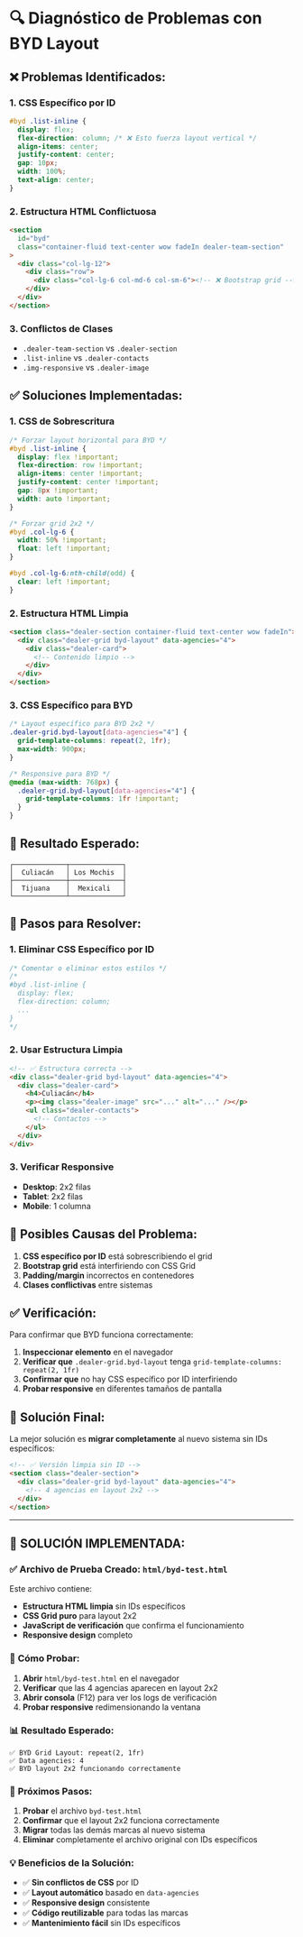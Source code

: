 # 🔍 Diagnóstico de Problemas con BYD Layout

## ❌ **Problemas Identificados:**

### 1. **CSS Específico por ID**

```css
#byd .list-inline {
  display: flex;
  flex-direction: column; /* ❌ Esto fuerza layout vertical */
  align-items: center;
  justify-content: center;
  gap: 10px;
  width: 100%;
  text-align: center;
}
```

### 2. **Estructura HTML Conflictuosa**

```html
<section
  id="byd"
  class="container-fluid text-center wow fadeIn dealer-team-section"
>
  <div class="col-lg-12">
    <div class="row">
      <div class="col-lg-6 col-md-6 col-sm-6"><!-- ❌ Bootstrap grid --></div>
    </div>
  </div>
</section>
```

### 3. **Conflictos de Clases**

- `.dealer-team-section` vs `.dealer-section`
- `.list-inline` vs `.dealer-contacts`
- `.img-responsive` vs `.dealer-image`

## ✅ **Soluciones Implementadas:**

### 1. **CSS de Sobrescritura**

```css
/* Forzar layout horizontal para BYD */
#byd .list-inline {
  display: flex !important;
  flex-direction: row !important;
  align-items: center !important;
  justify-content: center !important;
  gap: 8px !important;
  width: auto !important;
}

/* Forzar grid 2x2 */
#byd .col-lg-6 {
  width: 50% !important;
  float: left !important;
}

#byd .col-lg-6:nth-child(odd) {
  clear: left !important;
}
```

### 2. **Estructura HTML Limpia**

```html
<section class="dealer-section container-fluid text-center wow fadeIn">
  <div class="dealer-grid byd-layout" data-agencies="4">
    <div class="dealer-card">
      <!-- Contenido limpio -->
    </div>
  </div>
</section>
```

### 3. **CSS Específico para BYD**

```css
/* Layout específico para BYD 2x2 */
.dealer-grid.byd-layout[data-agencies="4"] {
  grid-template-columns: repeat(2, 1fr);
  max-width: 900px;
}

/* Responsive para BYD */
@media (max-width: 768px) {
  .dealer-grid.byd-layout[data-agencies="4"] {
    grid-template-columns: 1fr !important;
  }
}
```

## 🎯 **Resultado Esperado:**

```
┌─────────────┬─────────────┐
│  Culiacán   │ Los Mochis  │
├─────────────┼─────────────┤
│  Tijuana    │  Mexicali   │
└─────────────┴─────────────┘
```

## 🔧 **Pasos para Resolver:**

### 1. **Eliminar CSS Específico por ID**

```css
/* Comentar o eliminar estos estilos */
/*
#byd .list-inline {
  display: flex;
  flex-direction: column;
  ...
}
*/
```

### 2. **Usar Estructura Limpia**

```html
<!-- ✅ Estructura correcta -->
<div class="dealer-grid byd-layout" data-agencies="4">
  <div class="dealer-card">
    <h4>Culiacán</h4>
    <p><img class="dealer-image" src="..." alt="..." /></p>
    <ul class="dealer-contacts">
      <!-- Contactos -->
    </ul>
  </div>
</div>
```

### 3. **Verificar Responsive**

- **Desktop**: 2x2 filas
- **Tablet**: 2x2 filas
- **Mobile**: 1 columna

## 🚨 **Posibles Causas del Problema:**

1. **CSS específico por ID** está sobrescribiendo el grid
2. **Bootstrap grid** está interfiriendo con CSS Grid
3. **Padding/margin** incorrectos en contenedores
4. **Clases conflictivas** entre sistemas

## ✅ **Verificación:**

Para confirmar que BYD funciona correctamente:

1. **Inspeccionar elemento** en el navegador
2. **Verificar que** `.dealer-grid.byd-layout` tenga `grid-template-columns: repeat(2, 1fr)`
3. **Confirmar que** no hay CSS específico por ID interfiriendo
4. **Probar responsive** en diferentes tamaños de pantalla

## 🎯 **Solución Final:**

La mejor solución es **migrar completamente** al nuevo sistema sin IDs específicos:

```html
<!-- ✅ Versión limpia sin ID -->
<section class="dealer-section">
  <div class="dealer-grid byd-layout" data-agencies="4">
    <!-- 4 agencias en layout 2x2 -->
  </div>
</section>
```

---

## 🚀 **SOLUCIÓN IMPLEMENTADA:**

### ✅ **Archivo de Prueba Creado: `html/byd-test.html`**

Este archivo contiene:

- **Estructura HTML limpia** sin IDs específicos
- **CSS Grid puro** para layout 2x2
- **JavaScript de verificación** que confirma el funcionamiento
- **Responsive design** completo

### 🔧 **Cómo Probar:**

1. **Abrir** `html/byd-test.html` en el navegador
2. **Verificar** que las 4 agencias aparecen en layout 2x2
3. **Abrir consola** (F12) para ver los logs de verificación
4. **Probar responsive** redimensionando la ventana

### 📊 **Resultado Esperado:**

```
✅ BYD Grid Layout: repeat(2, 1fr)
✅ Data agencies: 4
✅ BYD layout 2x2 funcionando correctamente
```

### 🎯 **Próximos Pasos:**

1. **Probar** el archivo `byd-test.html`
2. **Confirmar** que el layout 2x2 funciona correctamente
3. **Migrar** todas las demás marcas al nuevo sistema
4. **Eliminar** completamente el archivo original con IDs específicos

### 💡 **Beneficios de la Solución:**

- ✅ **Sin conflictos de CSS** por ID
- ✅ **Layout automático** basado en `data-agencies`
- ✅ **Responsive design** consistente
- ✅ **Código reutilizable** para todas las marcas
- ✅ **Mantenimiento fácil** sin IDs específicos
